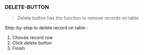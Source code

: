 ### DELETE-BUTTON

> Delete button has the function to remove records on table

Step-by-step to delete record on table :

1. Choose record row
2. Click *delete button*
3. Finish
